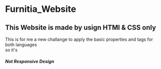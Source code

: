 # Furnitia_Website
<h2>This Website is made by usign HTMl & CSS only</h2>
<p>This is for me a new challange to apply the basic properties and tags for both languages<br>
so it's <h5>Not Responsive Design</h5></p>
